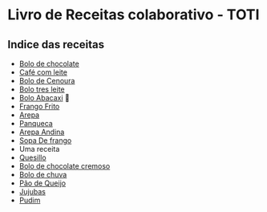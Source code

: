 # Livro de Receitas colaborativo - TOTI

## Indice das receitas

- [Bolo de chocolate](BoloDeChocolate.html)
- [Café com leite](CafeComLeite.txt)
- [Bolo de Cenoura](BoloDeCenoura.txt)
- [Bolo tres leite](BoloTresLeite.txt)
- [Bolo Abacaxi](bolo_abacaxi.txt) 🥧
- [Frango Frito](frangofrito.txt)
- [Arepa](arepa.txt)
- [Panqueca](Panquecas.txt)
- [Arepa Andina](ArepaAndina)
- [Sopa De frango](SopaDefrango.txt)
- Uma receita
- [Quesillo](Quesillo.txt)
- [Bolo de chocolate cremoso](BoloDeChocolateCremoso.txt)
- [Bolo de chuva](BoloDeChuva.txt)
- [Pão de Queijo](pao_de_queijo.txt)
- [Jujubas](Jujubas)
- [Pudim](Pudim)
